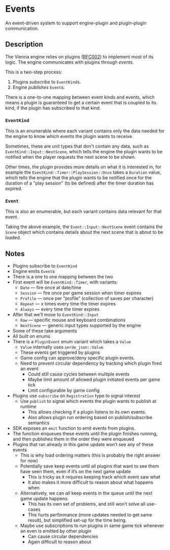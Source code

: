 # Events

An event-driven system to support engine-plugin and plugin-plugin communication.

## Description

The Vienna engine relies on plugins ([RFC002](./002-plugins.md)) to implement
most of its logic. The engine communicates with plugins through _events_.

This is a two-step process:

1. Plugins _subscribe_ to `EventKind`s.
2. Engine _publishes_ `Event`s.

There is a one-to-one mapping between event kinds and events, which means a
plugin is guaranteed to get a certain event that is coupled to its kind, if the
plugin has subscribed to that kind.

### `EventKind`

This is an enumerable where each variant contains only the data needed for the
engine to know which events the plugin wants to receive.

Sometimes, these are unit types that don't contain any data, such as
`EventKind::Input::NextScene`, which tells the engine the plugin wants to be
notified when the player requests the next scene to be shown.

Other times, the plugin provides more details on what it is interested in, for
example the `EventKind::Timer::PlaySession::Once` takes a `Duration` value,
which tells the engine that the plugin wants to be notified once for the
duration of a "play session" (to be defined) after the timer duration has
expired.

### `Event`

This is also an enumerable, but each variant contains data relevant for that
event.

Taking the above example, the `Event::Input::NextScene` event contains the
`Scene` object which contains details about the next scene that is about to be
loaded.

## Notes

- Plugins subscribe to `EventKind`
- Engine emits `Event`s
- There is a one to one mapping between the two
- First event will be `EventKind::Timer`, with variants:
  - `Date` — fire once at date/time
  - `Session` — fire once per game session when timer expires
  - `Profile` — once per “profile” (collection of saves per character)
  - `Repeat` — x times every time the timer expires
  - `Always` — every time the timer expires
- After that we’ll move to `EventKind::Input`
  - `Raw` — specific mouse and keyboard combinations
  - `NextScene` — generic input types supported by the engine
- Some of these take arguments
- All built on enums
- There is a `PluginEvent` enum variant which takes a `Value`
  - `Value` internally uses `serde_json::Value`
  - These events get triggered by plugins
  - Game config can approve/deny specific plugin events.
  - Need to prevent circular dependency by tracking which plugin fired an event
    - Could still cause cycles between multiple events
    - Maybe limit amount of allowed plugin initiated events per game tick
    - Limit configurable by game config
- Plugins use `subscribe` on `Registration` type to signal interest
  - Use `publish` to signal which events the plugin wants to publish at runtime
    - This allows checking if a plugin listens to its own events.
    - Also allows plugin run ordering based on publish/subscribe semantics
- SDK exposes an `emit` function to emit events from plugins.
- The function enqueues these events until the plugin finishes running, and then publishes them in the order they were enqueued
- Plugins that ran already in this game update won’t see any of these events
  - This is why load ordering matters (this is probably the right answer for now)
  - Potentially save keep events until all plugins that want to see them have seen them, even if it’s on the next game update
    - This is tricky as it requires keeping track which event saw what
    - It also makes it more difficult to reason about what happens when
  - Alternatively, we can _all_ keep events in the queue until the next game update happens
    - This has its own set of problems, and still won’t solve all use-cases
    - This hurts performance (more updates needed to get same result), but simplified set-up for the time being.
  - Maybe use subscriptions to run plugins in same game tick whenever an even is emitted by other plugin
    - Can cause circular dependencies
    - Again difficult to reason about

